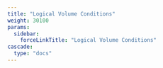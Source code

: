 ```yaml
---
title: "Logical Volume Conditions"
weight: 30100
params:
  sidebar:
    forceLinkTitle: "Logical Volume Conditions"
cascade:
  type: "docs"
---
```


